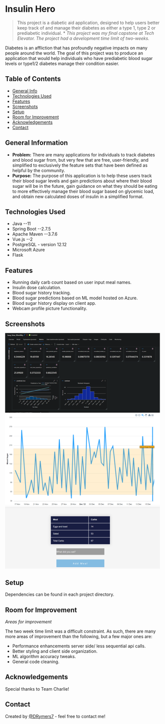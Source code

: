 # Insulin Hero
> This project is a diabetic aid application, designed to help users better keep track of and manage their diabetes as either a type 1, type 2 or prediabetic individual. *
*This project was my final capstone at Tech Elevator. The project had a development time limit of two-weeks.*
<!-- > Live demo [_here_](https://www.example.com).  If you have the project hosted somewhere, include the link here. -->

Diabetes is an affliction that has profoundly negative impacts on many people around the world. The goal of this project was to produce an application that would help individuals who have prediabetic blood sugar levels or type1/2 diabetes manage their condition easier.

## Table of Contents
* [General Info](#general-information)
* [Technologies Used](#technologies-used)
* [Features](#features)
* [Screenshots](#screenshots)
* [Setup](#setup)
* [Room for Improvement](#room-for-improvement)
* [Acknowledgements](#acknowledgements)
* [Contact](#contact)
<!-- * [License](#license) -->


## General Information
- **Problem:** There are many applications for individuals to track diabetes and blood sugar from, but very few that are free, user-friendly, and simplified to exclusively the feature sets that have been defined as helpful by the community.
- **Purpose:**  The purpose of this application is to help these users track their blood sugar levels and gain predictions about where their blood sugar will be in the future, gain guidance on what they should be eating to more effectively manage their blood sugar based on glycemic load, and obtain new calculated doses of insulin in a simplified format.


## Technologies Used
- Java --11
- Spring Boot --2.7.5
- Apache Maven --3.7.6
- Vue.js --2
- PostgreSQL - version 12.12
- Microsoft Azure
- Flask


## Features
- Running daily carb count based on user input meal names.
- Insulin dose calculation.
- Blood sugar history tracking.
- Blood sugar predictions based on ML model hosted on Azure.
- Blood sugar history display on client app.
- Webcam profile picture functionality.


## Screenshots

![ml readings](/screenshots/mlModelReadings.png)
![graph](/screenshots/graphAndCarbCount.png)
<!-- ![Example screenshot](./img/screenshot.png) -->
<!-- If you have screenshots you'd like to share, include them here. -->


## Setup
Dependencies can be found in each project directory. 
<!-- What are the project requirements/dependencies? Where are they listed? A requirements.txt or a Pipfile.lock file perhaps? Where is it located? -->

<!-- Proceed to describe how to install / setup one's local environment / get started with the project. -->

<!--
## Usage
Instructions will be updated closer to the final project version.
 How does one go about using it? -->
<!-- Provide various use cases and code examples here. -->

<!-- `write-your-code-here` -->



## Room for Improvement
_Areas for improvement_

The two week time limit was a difficult constraint. As such, there are many more areas of improvement than the following, but a few major ones are:

- Performance enhancements server side/ less sequential api calls.
- Better styling and client side organization.
- ML algorithm accuracy tweaks.
- General code cleaning.


## Acknowledgements
Special thanks to Team Charlie!
<!-- This project was based on [this tutorial](https://www.example.com). -->


## Contact
Created by [@DRymers7](https://github.com/DRymers7) - feel free to contact me!


<!-- Optional -->
<!-- ## License -->
<!-- This project is open source and available under the [... License](). -->

<!-- You don't have to include all sections - just the one's relevant to your project -->
